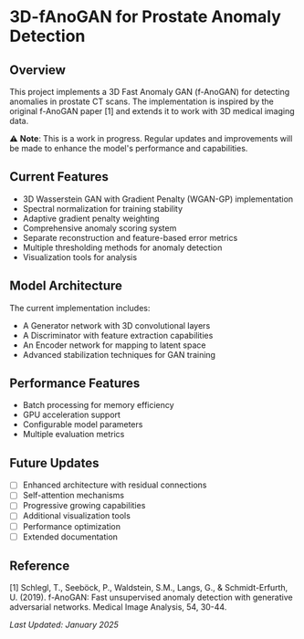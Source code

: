 # 3D-fAnoGAN for Prostate Anomaly Detection

## Overview
This project implements a 3D Fast Anomaly GAN (f-AnoGAN) for detecting anomalies in prostate CT scans. The implementation is inspired by the original f-AnoGAN paper [1] and extends it to work with 3D medical imaging data.

⚠️ **Note**: This is a work in progress. Regular updates and improvements will be made to enhance the model's performance and capabilities.

## Current Features
- 3D Wasserstein GAN with Gradient Penalty (WGAN-GP) implementation
- Spectral normalization for training stability
- Adaptive gradient penalty weighting
- Comprehensive anomaly scoring system
- Separate reconstruction and feature-based error metrics
- Multiple thresholding methods for anomaly detection
- Visualization tools for analysis

## Model Architecture
The current implementation includes:
- A Generator network with 3D convolutional layers
- A Discriminator with feature extraction capabilities
- An Encoder network for mapping to latent space
- Advanced stabilization techniques for GAN training

## Performance Features
- Batch processing for memory efficiency
- GPU acceleration support
- Configurable model parameters
- Multiple evaluation metrics

## Future Updates
- [ ] Enhanced architecture with residual connections
- [ ] Self-attention mechanisms
- [ ] Progressive growing capabilities
- [ ] Additional visualization tools
- [ ] Performance optimization
- [ ] Extended documentation

## Reference
[1] Schlegl, T., Seeböck, P., Waldstein, S.M., Langs, G., & Schmidt-Erfurth, U. (2019). f-AnoGAN: Fast unsupervised anomaly detection with generative adversarial networks. Medical Image Analysis, 54, 30-44.

*Last Updated: January 2025*
